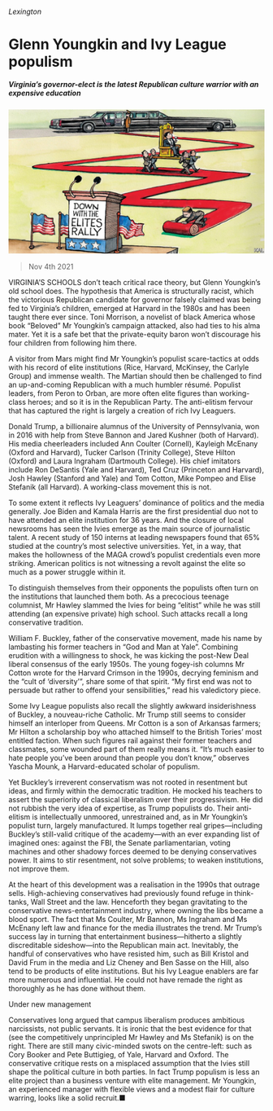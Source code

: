###### Lexington

# Glenn Youngkin and Ivy League populism 

##### Virginia’s governor-elect is the latest Republican culture warrior with an expensive education 

![image](images/20211106_USD000_0.jpg) 

> Nov 4th 2021 

VIRGINIA’S SCHOOLS don’t teach critical race theory, but Glenn Youngkin’s old school does. The hypothesis that America is structurally racist, which the victorious Republican candidate for governor falsely claimed was being fed to Virginia’s children, emerged at Harvard in the 1980s and has been taught there ever since. Toni Morrison, a novelist of black America whose book “Beloved” Mr Youngkin’s campaign attacked, also had ties to his alma mater. Yet it is a safe bet that the private-equity baron won’t discourage his four children from following him there.

A visitor from Mars might find Mr Youngkin’s populist scare-tactics at odds with his record of elite institutions (Rice, Harvard, McKinsey, the Carlyle Group) and immense wealth. The Martian should then be challenged to find an up-and-coming Republican with a much humbler résumé. Populist leaders, from Peron to Orban, are more often elite figures than working-class heroes; and so it is in the Republican Party. The anti-elitism fervour that has captured the right is largely a creation of rich Ivy Leaguers.


Donald Trump, a billionaire alumnus of the University of Pennsylvania, won in 2016 with help from Steve Bannon and Jared Kushner (both of Harvard). His media cheerleaders included Ann Coulter (Cornell), Kayleigh McEnany (Oxford and Harvard), Tucker Carlson (Trinity College), Steve Hilton (Oxford) and Laura Ingraham (Dartmouth College). His chief imitators include Ron DeSantis (Yale and Harvard), Ted Cruz (Princeton and Harvard), Josh Hawley (Stanford and Yale) and Tom Cotton, Mike Pompeo and Elise Stefanik (all Harvard). A working-class movement this is not.

To some extent it reflects Ivy Leaguers’ dominance of politics and the media generally. Joe Biden and Kamala Harris are the first presidential duo not to have attended an elite institution for 36 years. And the closure of local newsrooms has seen the Ivies emerge as the main source of journalistic talent. A recent study of 150 interns at leading newspapers found that 65% studied at the country’s most selective universities. Yet, in a way, that makes the hollowness of the MAGA crowd’s populist credentials even more striking. American politics is not witnessing a revolt against the elite so much as a power struggle within it.

To distinguish themselves from their opponents the populists often turn on the institutions that launched them both. As a precocious teenage columnist, Mr Hawley slammed the Ivies for being “elitist” while he was still attending (an expensive private) high school. Such attacks recall a long conservative tradition.

William F. Buckley, father of the conservative movement, made his name by lambasting his former teachers in “God and Man at Yale”. Combining erudition with a willingness to shock, he was kicking the post-New Deal liberal consensus of the early 1950s. The young fogey-ish columns Mr Cotton wrote for the Harvard Crimson in the 1990s, decrying feminism and the “cult of ‘diversity’”, share some of that spirit. “My first end was not to persuade but rather to offend your sensibilities,” read his valedictory piece.

Some Ivy League populists also recall the slightly awkward insiderishness of Buckley, a nouveau-riche Catholic. Mr Trump still seems to consider himself an interloper from Queens. Mr Cotton is a son of Arkansas farmers; Mr Hilton a scholarship boy who attached himself to the British Tories’ most entitled faction. When such figures rail against their former teachers and classmates, some wounded part of them really means it. “It’s much easier to hate people you’ve been around than people you don’t know,” observes Yascha Mounk, a Harvard-educated scholar of populism.

Yet Buckley’s irreverent conservatism was not rooted in resentment but ideas, and firmly within the democratic tradition. He mocked his teachers to assert the superiority of classical liberalism over their progressivism. He did not rubbish the very idea of expertise, as Trump populists do. Their anti-elitism is intellectually unmoored, unrestrained and, as in Mr Youngkin’s populist turn, largely manufactured. It lumps together real gripes—including Buckley’s still-valid critique of the academy—with an ever expanding list of imagined ones: against the FBI, the Senate parliamentarian, voting machines and other shadowy forces deemed to be denying conservatives power. It aims to stir resentment, not solve problems; to weaken institutions, not improve them.

At the heart of this development was a realisation in the 1990s that outrage sells. High-achieving conservatives had previously found refuge in think-tanks, Wall Street and the law. Henceforth they began gravitating to the conservative news-entertainment industry, where owning the libs became a blood sport. The fact that Ms Coulter, Mr Bannon, Ms Ingraham and Ms McEnany left law and finance for the media illustrates the trend. Mr Trump’s success lay in turning that entertainment business—hitherto a slightly discreditable sideshow—into the Republican main act. Inevitably, the handful of conservatives who have resisted him, such as Bill Kristol and David Frum in the media and Liz Cheney and Ben Sasse on the Hill, also tend to be products of elite institutions. But his Ivy League enablers are far more numerous and influential. He could not have remade the right as thoroughly as he has done without them.

Under new management

Conservatives long argued that campus liberalism produces ambitious narcissists, not public servants. It is ironic that the best evidence for that (see the competitively unprincipled Mr Hawley and Ms Stefanik) is on the right. There are still many civic-minded swots on the centre-left: such as Cory Booker and Pete Buttigieg, of Yale, Harvard and Oxford. The conservative critique rests on a misplaced assumption that the Ivies still shape the political culture in both parties. In fact Trump populism is less an elite project than a business venture with elite management. Mr Youngkin, an experienced manager with flexible views and a modest flair for culture warring, looks like a solid recruit.■

